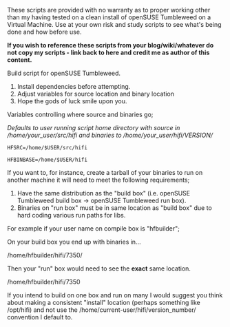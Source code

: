 These scripts are provided with no warranty as to proper working other than my having tested on a clean install of openSUSE Tumbleweed on a Virtual Machine.  Use at your own risk and study scripts to see what's being done and how before use.

**If you wish to reference these scripts from your blog/wiki/whatever do not copy my scripts - link back to here and credit me as author of this content.**

Build script for openSUSE Tumbleweed.

1) Install dependencies before attempting.
2) Adjust variables for source location and binary location
3) Hope the gods of luck smile upon you.

Variables controlling where source and binaries go;

*Defaults to user running script home directory with source in /home/your_user/src/hifi and binaries to /home/your_user/hifi/VERSION/*

`HFSRC=/home/$USER/src/hifi`

`HFBINBASE=/home/$USER/hifi`

If you want to, for instance, create a tarball of your binaries to run on another machine it will need to meet the following requirements;

1) Have the same distribution as the "build box" (i.e. openSUSE Tumbleweed build box -> openSUSE Tumbleweed run box).
2) Binaries on "run box" must be in same location as "build box" due to hard coding various run paths for libs.

For example if your user name on compile box is "hfbuilder";

On your build box you end up with binaries in...

/home/hfbuilder/hifi/7350/

Then your "run" box would need to see the **exact** same location.

/home/hfbuilder/hifi/7350

If you intend to build on one box and run on many I would suggest you think about making a consistent "install" location (perhaps something like /opt/hifi) and not use the /home/current-user/hifi/version_number/ convention I default to.
